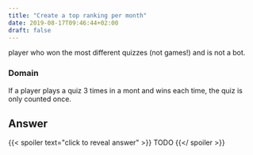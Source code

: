 ```yaml
---
title: "Create a top ranking per month"
date: 2019-08-17T09:46:44+02:00
draft: false
---
```


player who won the most different quizzes (not games!) and is not a bot. 

### Domain

If a player plays a quiz 3 times in a mont and wins each time, the quiz is only counted once.

## Answer

{{< spoiler text="click to reveal answer" >}}
TODO
{{</ spoiler >}}
